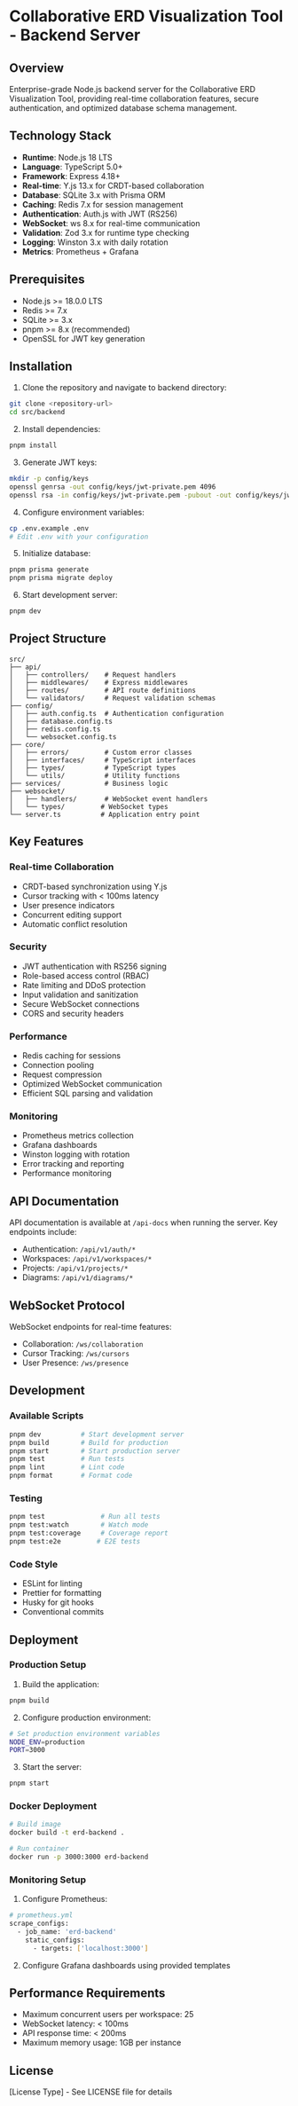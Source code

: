 # Collaborative ERD Visualization Tool - Backend Server

## Overview

Enterprise-grade Node.js backend server for the Collaborative ERD Visualization Tool, providing real-time collaboration features, secure authentication, and optimized database schema management.

## Technology Stack

- **Runtime**: Node.js 18 LTS
- **Language**: TypeScript 5.0+
- **Framework**: Express 4.18+
- **Real-time**: Y.js 13.x for CRDT-based collaboration
- **Database**: SQLite 3.x with Prisma ORM
- **Caching**: Redis 7.x for session management
- **Authentication**: Auth.js with JWT (RS256)
- **WebSocket**: ws 8.x for real-time communication
- **Validation**: Zod 3.x for runtime type checking
- **Logging**: Winston 3.x with daily rotation
- **Metrics**: Prometheus + Grafana

## Prerequisites

- Node.js >= 18.0.0 LTS
- Redis >= 7.x
- SQLite >= 3.x
- pnpm >= 8.x (recommended)
- OpenSSL for JWT key generation

## Installation

1. Clone the repository and navigate to backend directory:
```bash
git clone <repository-url>
cd src/backend
```

2. Install dependencies:
```bash
pnpm install
```

3. Generate JWT keys:
```bash
mkdir -p config/keys
openssl genrsa -out config/keys/jwt-private.pem 4096
openssl rsa -in config/keys/jwt-private.pem -pubout -out config/keys/jwt-public.pem
```

4. Configure environment variables:
```bash
cp .env.example .env
# Edit .env with your configuration
```

5. Initialize database:
```bash
pnpm prisma generate
pnpm prisma migrate deploy
```

6. Start development server:
```bash
pnpm dev
```

## Project Structure

```
src/
├── api/
│   ├── controllers/    # Request handlers
│   ├── middlewares/    # Express middlewares
│   ├── routes/         # API route definitions
│   └── validators/     # Request validation schemas
├── config/
│   ├── auth.config.ts  # Authentication configuration
│   ├── database.config.ts
│   ├── redis.config.ts
│   └── websocket.config.ts
├── core/
│   ├── errors/         # Custom error classes
│   ├── interfaces/     # TypeScript interfaces
│   ├── types/          # TypeScript types
│   └── utils/          # Utility functions
├── services/           # Business logic
├── websocket/
│   ├── handlers/       # WebSocket event handlers
│   └── types/         # WebSocket types
└── server.ts          # Application entry point
```

## Key Features

### Real-time Collaboration
- CRDT-based synchronization using Y.js
- Cursor tracking with < 100ms latency
- User presence indicators
- Concurrent editing support
- Automatic conflict resolution

### Security
- JWT authentication with RS256 signing
- Role-based access control (RBAC)
- Rate limiting and DDoS protection
- Input validation and sanitization
- Secure WebSocket connections
- CORS and security headers

### Performance
- Redis caching for sessions
- Connection pooling
- Request compression
- Optimized WebSocket communication
- Efficient SQL parsing and validation

### Monitoring
- Prometheus metrics collection
- Grafana dashboards
- Winston logging with rotation
- Error tracking and reporting
- Performance monitoring

## API Documentation

API documentation is available at `/api-docs` when running the server. Key endpoints include:

- Authentication: `/api/v1/auth/*`
- Workspaces: `/api/v1/workspaces/*`
- Projects: `/api/v1/projects/*`
- Diagrams: `/api/v1/diagrams/*`

## WebSocket Protocol

WebSocket endpoints for real-time features:

- Collaboration: `/ws/collaboration`
- Cursor Tracking: `/ws/cursors`
- User Presence: `/ws/presence`

## Development

### Available Scripts

```bash
pnpm dev          # Start development server
pnpm build        # Build for production
pnpm start        # Start production server
pnpm test         # Run tests
pnpm lint         # Lint code
pnpm format       # Format code
```

### Testing

```bash
pnpm test              # Run all tests
pnpm test:watch        # Watch mode
pnpm test:coverage     # Coverage report
pnpm test:e2e         # E2E tests
```

### Code Style

- ESLint for linting
- Prettier for formatting
- Husky for git hooks
- Conventional commits

## Deployment

### Production Setup

1. Build the application:
```bash
pnpm build
```

2. Configure production environment:
```bash
# Set production environment variables
NODE_ENV=production
PORT=3000
```

3. Start the server:
```bash
pnpm start
```

### Docker Deployment

```bash
# Build image
docker build -t erd-backend .

# Run container
docker run -p 3000:3000 erd-backend
```

### Monitoring Setup

1. Configure Prometheus:
```bash
# prometheus.yml
scrape_configs:
  - job_name: 'erd-backend'
    static_configs:
      - targets: ['localhost:3000']
```

2. Configure Grafana dashboards using provided templates

## Performance Requirements

- Maximum concurrent users per workspace: 25
- WebSocket latency: < 100ms
- API response time: < 200ms
- Maximum memory usage: 1GB per instance

## License

[License Type] - See LICENSE file for details